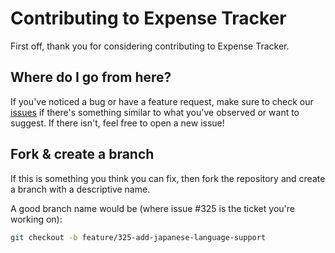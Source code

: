 # Contributing to Expense Tracker
First off, thank you for considering contributing to Expense Tracker.


## Where do I go from here?
If you've noticed a bug or have a feature request, make sure to check our [issues](https://github.com/yourusername/expense-tracker/issues) if there's something similar to what you've observed or want to suggest. If there isn't, feel free to open a new issue!


## Fork & create a branch
If this is something you think you can fix, then fork the repository and create a branch with a descriptive name.

A good branch name would be (where issue #325 is the ticket you're working on):

```bash
git checkout -b feature/325-add-japanese-language-support